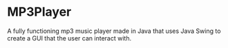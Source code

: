 # MP3Player
A fully functioning mp3 music player made in Java that uses Java Swing to create a GUI that the user can interact with.
